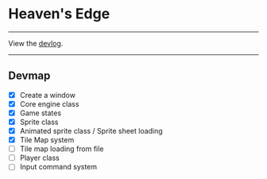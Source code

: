 # Heaven's Edge

***

View the [devlog](devlog/list.md).

***

## Devmap

  - [x] Create a window
  - [x] Core engine class
  - [x] Game states
  - [x] Sprite class
  - [x] Animated sprite class / Sprite sheet loading
  - [x] Tile Map system
  - [ ] Tile map loading from file
  - [ ] Player class
  - [ ] Input command system
